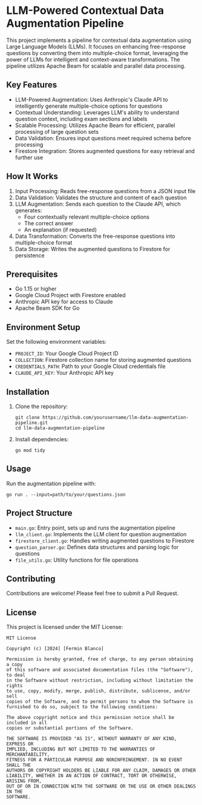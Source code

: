 # LLM-Powered Contextual Data Augmentation Pipeline

This project implements a pipeline for contextual data augmentation using Large Language Models (LLMs). It focuses on enhancing free-response questions by converting them into multiple-choice format, leveraging the power of LLMs for intelligent and context-aware transformations. The pipeline utilizes Apache Beam for scalable and parallel data processing.

## Key Features

- LLM-Powered Augmentation: Uses Anthropic's Claude API to intelligently generate multiple-choice options for questions
- Contextual Understanding: Leverages LLM's ability to understand question context, including exam sections and labels
- Scalable Processing: Utilizes Apache Beam for efficient, parallel processing of large question sets
- Data Validation: Ensures input questions meet required schema before processing
- Firestore Integration: Stores augmented questions for easy retrieval and further use

## How It Works

1. Input Processing: Reads free-response questions from a JSON input file
2. Data Validation: Validates the structure and content of each question
3. LLM Augmentation: Sends each question to the Claude API, which generates:
   - Four contextually relevant multiple-choice options
   - The correct answer
   - An explanation (if requested)
4. Data Transformation: Converts the free-response questions into multiple-choice format
5. Data Storage: Writes the augmented questions to Firestore for persistence

## Prerequisites

- Go 1.15 or higher
- Google Cloud Project with Firestore enabled
- Anthropic API key for access to Claude
- Apache Beam SDK for Go

## Environment Setup

Set the following environment variables:

- `PROJECT_ID`: Your Google Cloud Project ID
- `COLLECTION`: Firestore collection name for storing augmented questions
- `CREDENTIALS_PATH`: Path to your Google Cloud credentials file
- `CLAUDE_API_KEY`: Your Anthropic API key

## Installation

1. Clone the repository:
   ```
   git clone https://github.com/yourusername/llm-data-augmentation-pipeline.git
   cd llm-data-augmentation-pipeline
   ```

2. Install dependencies:
   ```
   go mod tidy
   ```

## Usage

Run the augmentation pipeline with:

```
go run . --input=path/to/your/questions.json
```

## Project Structure

- `main.go`: Entry point, sets up and runs the augmentation pipeline
- `llm_client.go`: Implements the LLM client for question augmentation
- `firestore_client.go`: Handles writing augmented questions to Firestore
- `question_parser.go`: Defines data structures and parsing logic for questions
- `file_utils.go`: Utility functions for file operations

## Contributing

Contributions are welcome! Please feel free to submit a Pull Request.

## License

This project is licensed under the MIT License:

```
MIT License

Copyright (c) [2024] [Fermin Blanco]

Permission is hereby granted, free of charge, to any person obtaining a copy
of this software and associated documentation files (the "Software"), to deal
in the Software without restriction, including without limitation the rights
to use, copy, modify, merge, publish, distribute, sublicense, and/or sell
copies of the Software, and to permit persons to whom the Software is
furnished to do so, subject to the following conditions:

The above copyright notice and this permission notice shall be included in all
copies or substantial portions of the Software.

THE SOFTWARE IS PROVIDED "AS IS", WITHOUT WARRANTY OF ANY KIND, EXPRESS OR
IMPLIED, INCLUDING BUT NOT LIMITED TO THE WARRANTIES OF MERCHANTABILITY,
FITNESS FOR A PARTICULAR PURPOSE AND NONINFRINGEMENT. IN NO EVENT SHALL THE
AUTHORS OR COPYRIGHT HOLDERS BE LIABLE FOR ANY CLAIM, DAMAGES OR OTHER
LIABILITY, WHETHER IN AN ACTION OF CONTRACT, TORT OR OTHERWISE, ARISING FROM,
OUT OF OR IN CONNECTION WITH THE SOFTWARE OR THE USE OR OTHER DEALINGS IN THE
SOFTWARE.
```